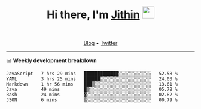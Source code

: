 <h1 align="center">Hi there, I'm <a href="https://jithset.github.io/" target="_blank">Jithin</a> <img
src="https://github.com/blackcater/blackcater/raw/main/images/Hi.gif" height="32" /></h1>

<br />

<p align="center">
  <a href="https://jithset.github.io">Blog</a> •
  <a href="https://twitter.com/jithset">Twitter</a>
</p>

---

📊 **Weekly development breakdown**

<!--START_SECTION:waka-->

```text
JavaScript   7 hrs 29 mins   █████████████░░░░░░░░░░░░   52.58 %
YAML         3 hrs 25 mins   ██████░░░░░░░░░░░░░░░░░░░   24.03 %
Markdown     1 hr 56 mins    ███▒░░░░░░░░░░░░░░░░░░░░░   13.61 %
Java         49 mins         █▒░░░░░░░░░░░░░░░░░░░░░░░   05.78 %
Bash         24 mins         ▓░░░░░░░░░░░░░░░░░░░░░░░░   02.82 %
JSON         6 mins          ▒░░░░░░░░░░░░░░░░░░░░░░░░   00.79 %
```

<!--END_SECTION:waka-->


